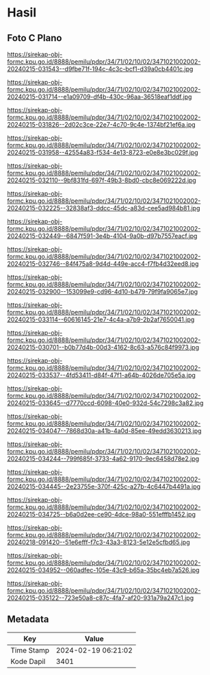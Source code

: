 # Hasil

## Foto C Plano

https://sirekap-obj-formc.kpu.go.id/8888/pemilu/pdpr/34/71/02/10/02/3471021002002-20240215-031543--d9fbe71f-194c-4c3c-bcf1-d39a0cb4401c.jpg

https://sirekap-obj-formc.kpu.go.id/8888/pemilu/pdpr/34/71/02/10/02/3471021002002-20240215-031714--e1a09709-df4b-430c-96aa-36518eaf1ddf.jpg

https://sirekap-obj-formc.kpu.go.id/8888/pemilu/pdpr/34/71/02/10/02/3471021002002-20240215-031826--2d02c3ce-22e7-4c70-9c4e-1374bf21ef6a.jpg

https://sirekap-obj-formc.kpu.go.id/8888/pemilu/pdpr/34/71/02/10/02/3471021002002-20240215-031958--42554a83-f534-4e13-8723-e0e8e3bc029f.jpg

https://sirekap-obj-formc.kpu.go.id/8888/pemilu/pdpr/34/71/02/10/02/3471021002002-20240215-032110--9bf831fd-697f-49b3-8bd0-cbc8e069222d.jpg

https://sirekap-obj-formc.kpu.go.id/8888/pemilu/pdpr/34/71/02/10/02/3471021002002-20240215-032225--32838af3-ddcc-45dc-a83d-cee5ad984b81.jpg

https://sirekap-obj-formc.kpu.go.id/8888/pemilu/pdpr/34/71/02/10/02/3471021002002-20240215-032449--6847f591-3e4b-4104-9a0b-d97b7557eacf.jpg

https://sirekap-obj-formc.kpu.go.id/8888/pemilu/pdpr/34/71/02/10/02/3471021002002-20240215-032746--84f475a8-9d4d-449e-acc4-f7fb4d32eed8.jpg

https://sirekap-obj-formc.kpu.go.id/8888/pemilu/pdpr/34/71/02/10/02/3471021002002-20240215-032900--153099e9-cd96-4d10-b479-79f9fa9065e7.jpg

https://sirekap-obj-formc.kpu.go.id/8888/pemilu/pdpr/34/71/02/10/02/3471021002002-20240215-033114--60616145-21e7-4c4a-a7b9-2b2af7650041.jpg

https://sirekap-obj-formc.kpu.go.id/8888/pemilu/pdpr/34/71/02/10/02/3471021002002-20240215-030701--b0b77d4b-00d3-4162-8c63-a576c84f9973.jpg

https://sirekap-obj-formc.kpu.go.id/8888/pemilu/pdpr/34/71/02/10/02/3471021002002-20240215-033537--4fd53411-d84f-47f1-a64b-4026de705e5a.jpg

https://sirekap-obj-formc.kpu.go.id/8888/pemilu/pdpr/34/71/02/10/02/3471021002002-20240215-033645--d7770ccd-6098-40e0-932d-54c7298c3a82.jpg

https://sirekap-obj-formc.kpu.go.id/8888/pemilu/pdpr/34/71/02/10/02/3471021002002-20240215-034047--7868d30a-a41b-4a0d-85ee-49edd3630213.jpg

https://sirekap-obj-formc.kpu.go.id/8888/pemilu/pdpr/34/71/02/10/02/3471021002002-20240215-034244--799f685f-3733-4a62-9170-9ec6458d78e2.jpg

https://sirekap-obj-formc.kpu.go.id/8888/pemilu/pdpr/34/71/02/10/02/3471021002002-20240215-034445--2e23755e-370f-425c-a27b-4c6447b4491a.jpg

https://sirekap-obj-formc.kpu.go.id/8888/pemilu/pdpr/34/71/02/10/02/3471021002002-20240215-034725--b6a0d2ee-ce90-4dce-98a0-551efffb1452.jpg

https://sirekap-obj-formc.kpu.go.id/8888/pemilu/pdpr/34/71/02/10/02/3471021002002-20240218-091420--51e6efff-f7c3-43a3-8123-5e12e5cfbd65.jpg

https://sirekap-obj-formc.kpu.go.id/8888/pemilu/pdpr/34/71/02/10/02/3471021002002-20240215-034952--060adfec-105e-43c9-b65a-35bc4eb7a526.jpg

https://sirekap-obj-formc.kpu.go.id/8888/pemilu/pdpr/34/71/02/10/02/3471021002002-20240215-035122--723e50a8-c87c-4fa7-af20-931a79a247c1.jpg


## Metadata

| Key        | Value               |
| ---------- | ------------------- |
| Time Stamp | 2024-02-19 06:21:02 |
| Kode Dapil | 3401                |



